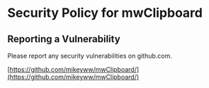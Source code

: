 # Security Policy for mwClipboard

## Reporting a Vulnerability

Please report any security vulnerabilities on github.com.

[https://github.com/mikeyww/mwClipboard/](https://github.com/mikeyww/mwClipboard/)
